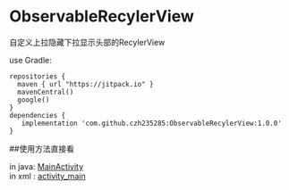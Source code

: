 # ObservableRecylerView
自定义上拉隐藏下拉显示头部的RecylerView

use Gradle:

```
repositories {
  maven { url "https://jitpack.io" }
  mavenCentral()
  google()
}
dependencies {
   implementation 'com.github.czh235285:ObservableRecylerView:1.0.0'
}
```

##使用方法直接看

in java:
[MainActivity](https://github.com/czh235285/ObservableRecylerView/blob/master/app/src/main/java/czh/widget/observablerecyclerview/MainActivity.java)  
in xml :
[activity_main](https://github.com/czh235285/ObservableRecylerView/blob/master/app/src/main/res/layout/activity_main.xml)
